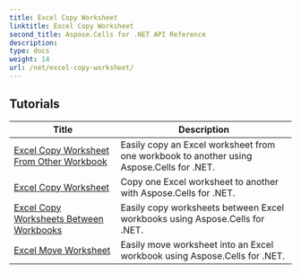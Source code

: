 ```yaml
---
title: Excel Copy Worksheet
linktitle: Excel Copy Worksheet
second_title: Aspose.Cells for .NET API Reference
description: 
type: docs
weight: 14
url: /net/excel-copy-worksheet/
---
```


## Tutorials 
| Title | Description |
| --- | --- |
| [Excel Copy Worksheet From Other Workbook](./excel-copy-worksheet-from-other-workbook/) | Easily copy an Excel worksheet from one workbook to another using Aspose.Cells for .NET. |  
| [Excel Copy Worksheet](./excel-copy-worksheet/) | Copy one Excel worksheet to another with Aspose.Cells for .NET. |  
| [Excel Copy Worksheets Between Workbooks](./excel-copy-worksheets-between-workbooks/) | Easily copy worksheets between Excel workbooks using Aspose.Cells for .NET. |  
| [Excel Move Worksheet](./excel-move-worksheet/) | Easily move worksheet into an Excel workbook using Aspose.Cells for .NET. |  
